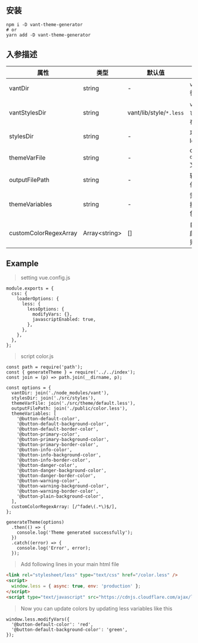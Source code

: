 ## 安装
```
npm i -D vant-theme-generator
# or
yarn add -D vant-theme-generator
```

## 入参描述
属性 | 类型 | 默认值 | 描述
---|---|---|---
vantDir | string | - | `vant`路径
vantStylesDir | string | vant/lib/style/`*.less` | `vant`中`less`所在目录
stylesDir | string | - | 项目less
themeVarFile | string | - | color `default`文件
outputFilePath | string | - | 输出文件目录
themeVariables | string | - | 需要替换的颜色变量
customColorRegexArray | Array\<string\> | [] | 自定义颜色正则

## Example
> setting vue.config.js
```
module.exports = {
  css: {
    loaderOptions: {
      less: {
        lessOptions: {
          modifyVars: {},
          javascriptEnabled: true,
        },
      },
    },
  },
};
```
> script color.js
```
const path = require('path');
const { generateTheme } = require('../../index');
const join = (p) => path.join(__dirname, p);

const options = {
  vantDir: join('./node_modules/vant'),
  stylesDir: join('./src/styles'),
  themeVarFile: join('./src/theme/default.less'),
  outputFilePath: join('./public/color.less'),
  themeVariables: [
    '@button-default-color',
    '@button-default-background-color',
    '@button-default-border-color',
    '@button-primary-color',
    '@button-primary-background-color',
    '@button-primary-border-color',
    '@button-info-color',
    '@button-info-background-color',
    '@button-info-border-color',
    '@button-danger-color',
    '@button-danger-background-color',
    '@button-danger-border-color',
    '@button-warning-color',
    '@button-warning-background-color',
    '@button-warning-border-color',
    '@button-plain-background-color',
  ],
  customColorRegexArray: [/^fade\(.*\)$/],
};

generateTheme(options)
  .then(() => {
    console.log('Theme generated successfully');
  })
  .catch((error) => {
    console.log('Error', error);
  });

```

> Add following lines in your main html file
```html
<link rel="stylesheet/less" type="text/css" href="/color.less" />
<script>
  window.less = { async: true, env: 'production' };
</script>
<script type="text/javascript" src="https://cdnjs.cloudflare.com/ajax/libs/less.js/2.7.2/less.min.js"></script>
```

> Now you can update colors by updating less variables like this
```
window.less.modifyVars({
  '@button-default-color': 'red',
  '@button-default-background-color': 'green',
});
```